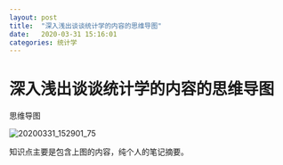 ```yaml
---
layout: post
title:  "深入浅出谈谈统计学的内容的思维导图"
date:   2020-03-31 15:16:01
categories: 统计学
---
```


# 深入浅出谈谈统计学的内容的思维导图

思维导图

![20200331_152901_75](https://raw.githubusercontent.com/maolilai/maolilai.github.io/master/_posts/image/20200331_152901_75.png)

知识点主要是包含上图的内容，纯个人的笔记摘要。
